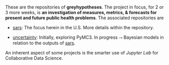 <br>

These are the repositories of **greyhypotheses**.  The project in focus, for 2 or 3 more weeks, is **an investigation of measures, metrics, & forecasts for present and future public health problems**.  The associated repositories are

  * [sars](https://github.com/briefings/sars): The focus herein in the U.S.  More details within the repository.

  * [uncertainty](https://github.com/briefings/uncertainty): Initially, exploring PyMC3.  In progress ⤑ Bayesian models in relation to the outputs of [sars](https://github.com/briefings/sars).

An inherent aspect of some projects is the smarter use of *Jupyter Lab* for Collaborative Data Science.

<br>

<!--
**greyhypotheses/greyhypotheses** is a ✨ _special_ ✨ repository because its `README.md` (this file) appears on your GitHub profile.

Here are some ideas to get you started:

- Hello 👋
- 🔭 I’m currently working on ...
- 🌱 I’m currently learning ...
- 👯 I’m looking to collaborate on ...
- 🤔 I’m looking for help with ...
- 💬 Ask me about ...
- 📫 How to reach me: ...
- 😄 Pronouns: ...
- ⚡ Fun fact: ...
-->

